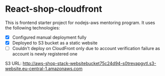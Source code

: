 # React-shop-cloudfront

This is frontend starter project for nodejs-aws mentoring program. It uses the following technologies:

- [x] Configured manual deployment fully
- [x] Deployed to S3 bucket as a static website
- [ ] Couldn't deploy on CloudFront only due to account verification failure as account is newly registered one 

S3 URL: http://aws-shop-stack-websitebucket75c24d94-s0trevapgvtl.s3-website.eu-central-1.amazonaws.com 
